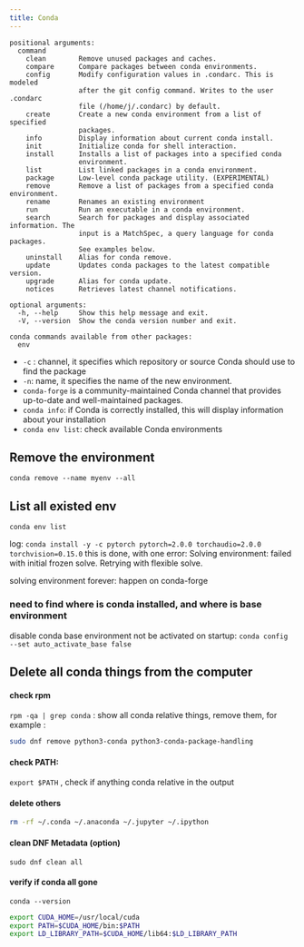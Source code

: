 ```yaml
---
title: Conda
---
```


```
positional arguments:
  command
    clean        Remove unused packages and caches.
    compare      Compare packages between conda environments.
    config       Modify configuration values in .condarc. This is modeled
                 after the git config command. Writes to the user .condarc
                 file (/home/j/.condarc) by default.
    create       Create a new conda environment from a list of specified
                 packages.
    info         Display information about current conda install.
    init         Initialize conda for shell interaction.
    install      Installs a list of packages into a specified conda
                 environment.
    list         List linked packages in a conda environment.
    package      Low-level conda package utility. (EXPERIMENTAL)
    remove       Remove a list of packages from a specified conda environment.
    rename       Renames an existing environment
    run          Run an executable in a conda environment.
    search       Search for packages and display associated information. The
                 input is a MatchSpec, a query language for conda packages.
                 See examples below.
    uninstall    Alias for conda remove.
    update       Updates conda packages to the latest compatible version.
    upgrade      Alias for conda update.
    notices      Retrieves latest channel notifications.

optional arguments:
  -h, --help     Show this help message and exit.
  -V, --version  Show the conda version number and exit.

conda commands available from other packages:
  env
```



* `-c` : channel, it specifies which repository or source Conda should use to find the package
* `-n`: name, it specifies the name of the new environment.
* `conda-forge` is a community-maintained Conda channel that provides up-to-date and well-maintained packages.
* `conda info`: if Conda is correctly installed, this will display information about your installation
* `conda env list`: check available Conda environments




## Remove the environment

`conda remove --name myenv --all`



## List all existed env


`conda env list`


log: 
`conda install -y -c pytorch pytorch=2.0.0 torchaudio=2.0.0 torchvision=0.15.0`
this is done, with one error: Solving environment: failed with initial frozen solve. Retrying with flexible solve.


solving environment forever: happen on conda-forge




### need to find where is conda installed, and where is base environment




disable conda base environment not be  activated on startup:
`conda config --set auto_activate_base false`




## Delete all conda things from the computer

#### check rpm
`rpm -qa | grep conda` : show all conda relative things, remove them, for example :
```bash
sudo dnf remove python3-conda python3-conda-package-handling
```

#### check PATH:
`export $PATH` , check if anything conda relative in the output

#### delete others

```bash
rm -rf ~/.conda ~/.anaconda ~/.jupyter ~/.ipython 
```

#### clean DNF Metadata (option)
`sudo dnf clean all`


#### verify if conda all gone
`conda --version`


```bash
export CUDA_HOME=/usr/local/cuda
export PATH=$CUDA_HOME/bin:$PATH
export LD_LIBRARY_PATH=$CUDA_HOME/lib64:$LD_LIBRARY_PATH
```


